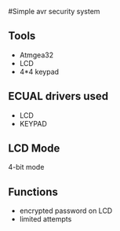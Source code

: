 #Simple avr security system

## Tools
* Atmgea32
* LCD
* 4*4 keypad

## ECUAL drivers used
* LCD
* KEYPAD

## LCD Mode
4-bit mode

## Functions
* encrypted password on LCD
* limited attempts